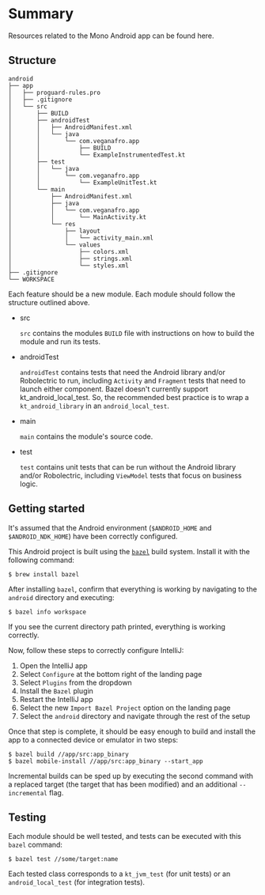 # Summary

Resources related to the Mono Android app can be found here.

## Structure

```
android
├── app
│   ├── proguard-rules.pro
│   ├── .gitignore
│   └── src
│       ├── BUILD
│       ├── androidTest
│       │   ├── AndroidManifest.xml
│       │   └── java
│       │       └── com.veganafro.app
│       │           ├── BUILD
│       │           └── ExampleInstrumentedTest.kt
│       ├── test
│       │   └── java
│       │       └── com.veganafro.app
│       │           └── ExampleUnitTest.kt
│       └── main
│           ├── AndroidManifest.xml
│           ├── java
│           │   └── com.veganafro.app
│           │       └── MainActivity.kt
│           └── res
│               ├── layout
│               │   └── activity_main.xml
│               └── values
│                   ├── colors.xml
│                   ├── strings.xml
│                   └── styles.xml 
├── .gitignore
└── WORKSPACE
```

Each feature should be a new module. Each module should follow the structure outlined above.

* src
   
   `src` contains the modules `BUILD` file with instructions on how to build the module and run its tests.
* androidTest
   
   `androidTest` contains tests that need the Android library and/or Robolectric to run, including `Activity`
   and `Fragment` tests that need to launch either component. Bazel doesn't currently support kt_android_local_test. So,
   the recommended best practice is to wrap a `kt_android_library` in an `android_local_test`.
* main
   
   `main` contains the module's source code.
* test
   
   `test` contains unit tests that can be run without the Android library and/or Robolectric, including `ViewModel`
   tests that focus on business logic.
 

## Getting started

It's assumed that the Android environment (`$ANDROID_HOME` and `$ANDROID_NDK_HOME`) have been correctly configured.

This Android project is built using the [`bazel`](https://github.com/bazelbuild/bazel) build system. Install it with the following command:

```
$ brew install bazel
```

After installing `bazel`, confirm that everything is working by navigating to the `android` directory and executing:

```
$ bazel info workspace
```

If you see the current directory path printed, everything is working correctly.

Now, follow these steps to correctly configure IntelliJ:

   1. Open the IntelliJ app
   2. Select `Configure` at the bottom right of the landing page
   3. Select `Plugins` from the dropdown
   4. Install the `Bazel` plugin
   5. Restart the IntelliJ app
   6. Select the new `Import Bazel Project` option on the landing page
   7. Select the `android` directory and navigate through the rest of the setup

Once that step is complete, it should be easy enough to build and install the app to a connected device or emulator in two steps:

```
$ bazel build //app/src:app_binary
$ bazel mobile-install //app/src:app_binary --start_app
```

Incremental builds can be sped up by executing the second command with a replaced target (the target that has been modified)
and an additional `--incremental` flag.

## Testing

Each module should be well tested, and tests can be executed with this `bazel` command:

```
$ bazel test //some/target:name
```

Each tested class corresponds to a `kt_jvm_test` (for unit tests) or an `android_local_test` (for integration tests).
